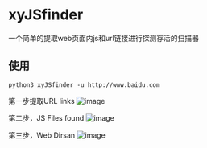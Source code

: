 # xyJSfinder
一个简单的提取web页面内js和url链接进行探测存活的扫描器

## 使用
```
python3 xyJSfinder -u http://www.baidu.com
```
第一步提取URL links
![image](https://user-images.githubusercontent.com/63155668/217752536-807b9fdb-94ae-4cfe-8dd9-c78ea0f2ef00.png)

第二步，JS Files found
![image](https://user-images.githubusercontent.com/63155668/217752634-60001150-4ac9-4493-aa5d-485f41da9de0.png)

第三步，Web Dirsan
![image](https://user-images.githubusercontent.com/63155668/217752847-8932cd0f-1e43-45e7-90da-85cb801feaba.png)
